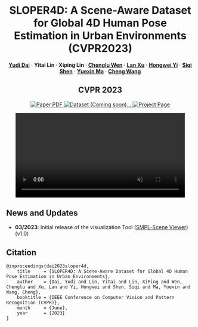 <p align="center">

  <h1 align="center">SLOPER4D: A Scene-Aware Dataset for Global 4D Human Pose Estimation in Urban Environments (CVPR2023)</h1>
  <p align="center">
    <a href="https://climbingdaily.github.io/"><strong>Yudi Dai</strong></a>
    ·
    <a><strong>Yitai Lin </strong></a>
    ·
    <a><strong>Xiping Lin </strong></a>
    ·
    <a href="https://asc.xmu.edu.cn/t/wenchenglu"><strong>Chenglu Wen</strong></a>
    ·
    <a href="https://www.xu-lan.com/"><strong>Lan Xu</strong></a>
    ·
    <a href="https://xyyhw.top/"><strong>Hongwei Yi</strong></a>
    ·
    <a href="https://asc.xmu.edu.cn/t/shensiqi"><strong>Siqi Shen</strong></a>
    ·
    <a href="https://yuexinma.me/"><strong>Yuexin Ma</strong></a>
    ·
    <a href="http://www.cwang93.net/index_en.htm"><strong>Cheng Wang</strong></a>
  </p>
<h2 align="center">CVPR 2023</h2>

<p align="center">
  <a href="https://arxiv.org/pdf/2303.09095.pdf">
    <img src='https://img.shields.io/badge/ArXiv-green?style=for-the-badge&logo=adobeacrobatreader&logoWidth=20&logoColor=white&labelColor=c94330&color=db5a44' alt='Paper PDF'>
  </a>
  <a href="">
    <img src='https://img.shields.io/badge/Dataset (Coming soon)-lightgrey?style=for-the-badge' alt='Dataset (Coming soon)...'>
  </a>
  <a href='http://www.lidarhumanmotion.net/sloper4d/'>
    <img src='https://img.shields.io/badge/Homepage-orange?style=for-the-badge&logo=Google%20chrome&logoColor=white&labelColor=D35400' alt='Project Page'></a>
</p>

<div align="center">
  <video width="90%" autoplay loop muted>
    <source src="assets/teaser.mp4" type="video/mp4">
  </video>
</div>

  <!-- <div align="center">
    <img src="./assets/teaser.gif" alt="Logo" width="90%">
  </div> -->

## News and Updates
- **03/2023**: Initial release of the visualization Tool ([SMPL-Scene Viewer](https://github.com/climbingdaily/SMPL-Scene-Viewer)) (v1.0)

## Citation
```
@inproceedings{dai2023sloper4d,
    title     = {SLOPER4D: A Scene-Aware Dataset for Global 4D Human Pose Estimation in Urban Environments},
    author    = {Dai, Yudi and Lin, YiTai and Lin, XiPing and Wen, Chenglu and Xu, Lan and Yi, Hongwei and Shen, Siqi and Ma, Yuexin and Wang, Cheng},
    booktitle = {IEEE Conference on Computer Vision and Pattern Recognition (CVPR)},
    month     = {June},
    year      = {2023}
}
```

